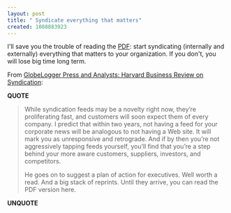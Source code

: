 ```yaml
---
layout: post
title: " Syndicate everything that matters"
created: 1088883923
---
```

I'll save you the trouble of reading the <a href="http://globelogger.com/file.php?id=158">PDF</a>: start syndicating (internally and externally) everything that matters to your organization.  If you don't, you will lose big time long term.

From <a href="http://www.globelogger.com/item.php?id=104">GlobeLogger Press and Analysts: Harvard Business Review on Syndication</a>:
<p><strong>QUOTE</strong></p><blockquote>While syndication feeds may be a novelty right now, they&#8217;re proliferating fast, and customers will soon expect them of every company. I predict that within two years, not having a feed for your corporate news will be analogous to not having a Web site. It will mark you as unresponsive and retrograde. And if by then you&#8217;re not aggressively tapping feeds yourself, you&#8217;ll find that you&#8217;re a step behind your more aware customers, suppliers, investors, and competitors.

He goes on to suggest a plan of action for executives. Well worth a read. And a big stack of reprints. Until they arrive, you can read the PDF version here. </blockquote><p><strong>UNQUOTE</strong></p>

